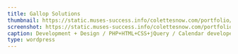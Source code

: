 ```yaml
---
title: Gallop Solutions
thumbnail: https://static.muses-success.info/colettesnow.com/portfolio/gallop/gallop-calendar.png
screenshot: https://static.muses-success.info/colettesnow.com/portfolio/gallop/gallop-calendar.png
caption: Development + Design / PHP+HTML+CSS+jQuery / Calendar developed for Gallop Solutions - had to be created in such a way that it fit in the small space allowed by the sorrounding layout and fit in with the existing functionality of the website.
type: wordpress
---
```


